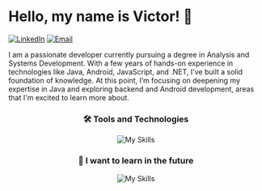 # Hello, my name is Victor! 👋

[![LinkedIn](https://img.shields.io/badge/LinkedIn-%230077B5.svg?style=for-the-badge&logo=linkedin&logoColor=white)](https://www.linkedin.com/in/vbmaciel/)
[![Email](https://img.shields.io/badge/Email-%230077B5.svg?style=for-the-badge&logo=maildotru&logoColor=white)](mailto:vbastosmaciel@outlook.com.br)

I am a passionate developer currently pursuing a degree in Analysis and Systems Development. With a few years of hands-on experience in technologies like Java, Android, JavaScript, and .NET, I’ve built a solid foundation of knowledge. At this point, I’m focusing on deepening my expertise in Java and exploring backend and Android development, areas that I'm excited to learn more about.

<div align="center">
  <h3>🛠️ Tools and Technologies</h3>

  ![My Skills](https://go-skill-icons.vercel.app/api/icons?i=git,kotlin,java,spring,android,ts,nodejs,angular,mongodb,firebase,postgres)
</div>

<div align="center">
  <h3>👀 I want to learn in the future</h3>

  ![My Skills](https://go-skill-icons.vercel.app/api/icons?i=jetpackcompose,unity,godot)
</div>


